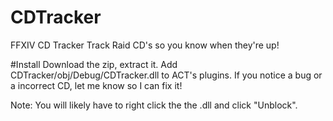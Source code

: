 # CDTracker
FFXIV CD Tracker
Track Raid CD's so you know when they're up!

#Install
Download the zip, extract it.
Add CDTracker/obj/Debug/CDTracker.dll to ACT's plugins.
If you notice a bug or a incorrect CD, let me know so I can fix it!

Note: You will likely have to right click the the .dll and click "Unblock".
